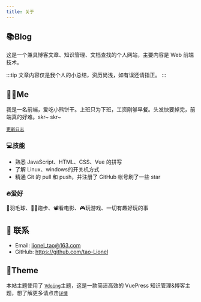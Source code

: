 ```yaml
---
title: 关于
---
```


## 📚Blog

这是一个兼具博客文章、知识管理、文档查找的个人网站，主要内容是 Web 前端技术。

:::tip
文章内容仅是我个人的小总结，资历尚浅，如有误还请指正。
:::

## 👨‍💻Me

我是一名前端，爱吃小熊饼干。上班只为下班，工资刚够早餐。头发快要掉完，前端真的好难。skr~ skr~

[`更新日志`](https://github.com/tao-Lionel/muggle-blog/commits/blog)

<!-- [`爱心`](/img/heart.html) -->

### 💻技能

- 熟悉 JavaScript、HTML、CSS、Vue 的拼写
- 了解 Linux、windows的开关机方式
- 精通 Git 的 pull 和 push，并注册了 GitHub 帐号刷了一些 star

### 🔥爱好

🏸羽毛球、🏃‍♂️跑步、📽看电影、🎮玩游戏、一切有趣好玩的事
<!-- 本人↓↓↓
<img src='' alt='本人照片' style="width:106px;"> -->

## :email: 联系

<!-- - WeChat or QQ: <a :href="qqUrl" class='qq'>{{ QQ }}</a> -->
- Email: <a href="mailto:lionel_tao@163.com">lionel_tao@163.com</a>
- GitHub: <https://github.com/tao-Lionel>

## 🎨Theme

本站主题使用了 [`Vdoing`](https://github.com/xugaoyi/vuepress-theme-vdoing)主题，这是一款简洁高效的 VuePress 知识管理&博客主题，想了解更多请点击[`详情`](https://github.com/xugaoyi/vuepress-theme-vdoing)
<!-- <script>
  export default {
    data(){
      return {
        QQ: '894072666',
        qqUrl: `tencent://message/?uin=${this.QQ}&Site=&Menu=yes`
      }
    },
    mounted(){
      const flag =  navigator.userAgent.match(/(phone|pad|pod|iPhone|iPod|ios|iPad|Android|Mobile|BlackBerry|IEMobile|MQQBrowser|JUC|Fennec|wOSBrowser|BrowserNG|WebOS|Symbian|Windows Phone)/i);
      if(flag){
        this.qqUrl = `mqqwpa://im/chat?chat_type=wpa&uin=${this.QQ}&version=1&src_type=web&web_src=oicqzone.com`
      }
    }
  }
</script> -->
